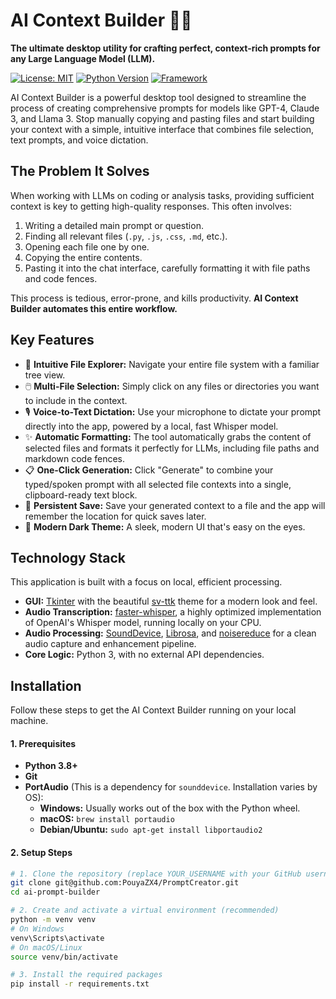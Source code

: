 # AI Context Builder 🤖✨

**The ultimate desktop utility for crafting perfect, context-rich prompts for any Large Language Model (LLM).**

[![License: MIT](https://img.shields.io/badge/License-MIT-yellow.svg)](https://opensource.org/licenses/MIT)
[![Python Version](https://img.shields.io/badge/python-3.8+-blue.svg)](https://www.python.org/downloads/)
[![Framework](https://img.shields.io/badge/UI-Tkinter-orange.svg)](https://docs.python.org/3/library/tkinter.html)

AI Context Builder is a powerful desktop tool designed to streamline the process of creating comprehensive prompts for models like GPT-4, Claude 3, and Llama 3. Stop manually copying and pasting files and start building your context with a simple, intuitive interface that combines file selection, text prompts, and voice dictation.


## The Problem It Solves

When working with LLMs on coding or analysis tasks, providing sufficient context is key to getting high-quality responses. This often involves:
1.  Writing a detailed main prompt or question.
2.  Finding all relevant files (`.py`, `.js`, `.css`, `.md`, etc.).
3.  Opening each file one by one.
4.  Copying the entire contents.
5.  Pasting it into the chat interface, carefully formatting it with file paths and code fences.

This process is tedious, error-prone, and kills productivity. **AI Context Builder automates this entire workflow.**

## Key Features

*   📂 **Intuitive File Explorer:** Navigate your entire file system with a familiar tree view.
*   🖱️ **Multi-File Selection:** Simply click on any files or directories you want to include in the context.
*   🎙️ **Voice-to-Text Dictation:** Use your microphone to dictate your prompt directly into the app, powered by a local, fast Whisper model.
*   ✨ **Automatic Formatting:** The tool automatically grabs the content of selected files and formats it perfectly for LLMs, including file paths and markdown code fences.
*   📋 **One-Click Generation:** Click "Generate" to combine your typed/spoken prompt with all selected file contexts into a single, clipboard-ready text block.
*   💾 **Persistent Save:** Save your generated context to a file and the app will remember the location for quick saves later.
*   🎨 **Modern Dark Theme:** A sleek, modern UI that's easy on the eyes.

## Technology Stack

This application is built with a focus on local, efficient processing.

*   **GUI:** [Tkinter](https://docs.python.org/3/library/tkinter.html) with the beautiful [sv-ttk](https://github.com/rdbende/sv-ttk) theme for a modern look and feel.
*   **Audio Transcription:** [faster-whisper](https://github.com/guillaumekln/faster-whisper), a highly optimized implementation of OpenAI's Whisper model, running locally on your CPU.
*   **Audio Processing:** [SoundDevice](https://python-sounddevice.readthedocs.io/), [Librosa](https://librosa.org/doc/latest/index.html), and [noisereduce](https://github.com/timsainb/noisereduce) for a clean audio capture and enhancement pipeline.
*   **Core Logic:** Python 3, with no external API dependencies.

## Installation

Follow these steps to get the AI Context Builder running on your local machine.

#### 1. Prerequisites
*   **Python 3.8+**
*   **Git**
*   **PortAudio** (This is a dependency for `sounddevice`. Installation varies by OS):
    *   **Windows:** Usually works out of the box with the Python wheel.
    *   **macOS:** `brew install portaudio`
    *   **Debian/Ubuntu:** `sudo apt-get install libportaudio2`

#### 2. Setup Steps

```bash
# 1. Clone the repository (replace YOUR_USERNAME with your GitHub username)
git clone git@github.com:PouyaZX4/PromptCreator.git
cd ai-prompt-builder

# 2. Create and activate a virtual environment (recommended)
python -m venv venv
# On Windows
venv\Scripts\activate
# On macOS/Linux
source venv/bin/activate

# 3. Install the required packages
pip install -r requirements.txt